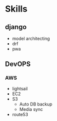 # Skills
## django
- model architecting
- drf
- pwa

## DevOPS
### AWS
- lightsail
- EC2
- S3
  - Auto DB backup
  - Media sync
- route53
